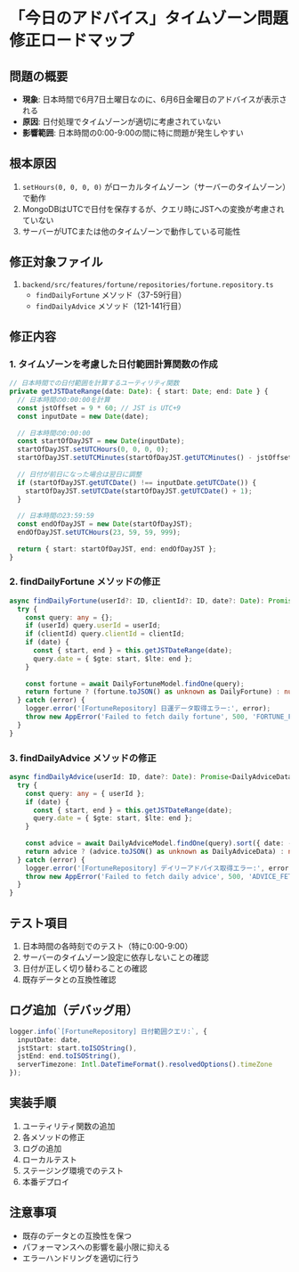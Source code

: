 # 「今日のアドバイス」タイムゾーン問題修正ロードマップ

## 問題の概要
- **現象**: 日本時間で6月7日土曜日なのに、6月6日金曜日のアドバイスが表示される
- **原因**: 日付処理でタイムゾーンが適切に考慮されていない
- **影響範囲**: 日本時間の0:00-9:00の間に特に問題が発生しやすい

## 根本原因
1. `setHours(0, 0, 0, 0)` がローカルタイムゾーン（サーバーのタイムゾーン）で動作
2. MongoDBはUTCで日付を保存するが、クエリ時にJSTへの変換が考慮されていない
3. サーバーがUTCまたは他のタイムゾーンで動作している可能性

## 修正対象ファイル
1. `backend/src/features/fortune/repositories/fortune.repository.ts`
   - `findDailyFortune` メソッド（37-59行目）
   - `findDailyAdvice` メソッド（121-141行目）

## 修正内容

### 1. タイムゾーンを考慮した日付範囲計算関数の作成
```typescript
// 日本時間での日付範囲を計算するユーティリティ関数
private getJSTDateRange(date: Date): { start: Date; end: Date } {
  // 日本時間の0:00:00を計算
  const jstOffset = 9 * 60; // JST is UTC+9
  const inputDate = new Date(date);
  
  // 日本時間の0:00:00
  const startOfDayJST = new Date(inputDate);
  startOfDayJST.setUTCHours(0, 0, 0, 0);
  startOfDayJST.setUTCMinutes(startOfDayJST.getUTCMinutes() - jstOffset);
  
  // 日付が前日になった場合は翌日に調整
  if (startOfDayJST.getUTCDate() !== inputDate.getUTCDate()) {
    startOfDayJST.setUTCDate(startOfDayJST.getUTCDate() + 1);
  }
  
  // 日本時間の23:59:59
  const endOfDayJST = new Date(startOfDayJST);
  endOfDayJST.setUTCHours(23, 59, 59, 999);
  
  return { start: startOfDayJST, end: endOfDayJST };
}
```

### 2. findDailyFortune メソッドの修正
```typescript
async findDailyFortune(userId?: ID, clientId?: ID, date?: Date): Promise<DailyFortune | null> {
  try {
    const query: any = {};
    if (userId) query.userId = userId;
    if (clientId) query.clientId = clientId;
    if (date) {
      const { start, end } = this.getJSTDateRange(date);
      query.date = { $gte: start, $lte: end };
    }
    
    const fortune = await DailyFortuneModel.findOne(query);
    return fortune ? (fortune.toJSON() as unknown as DailyFortune) : null;
  } catch (error) {
    logger.error('[FortuneRepository] 日運データ取得エラー:', error);
    throw new AppError('Failed to fetch daily fortune', 500, 'FORTUNE_FETCH_ERROR');
  }
}
```

### 3. findDailyAdvice メソッドの修正
```typescript
async findDailyAdvice(userId: ID, date?: Date): Promise<DailyAdviceData | null> {
  try {
    const query: any = { userId };
    if (date) {
      const { start, end } = this.getJSTDateRange(date);
      query.date = { $gte: start, $lte: end };
    }
    
    const advice = await DailyAdviceModel.findOne(query).sort({ date: -1 });
    return advice ? (advice.toJSON() as unknown as DailyAdviceData) : null;
  } catch (error) {
    logger.error('[FortuneRepository] デイリーアドバイス取得エラー:', error);
    throw new AppError('Failed to fetch daily advice', 500, 'ADVICE_FETCH_ERROR');
  }
}
```

## テスト項目
1. 日本時間の各時刻でのテスト（特に0:00-9:00）
2. サーバーのタイムゾーン設定に依存しないことの確認
3. 日付が正しく切り替わることの確認
4. 既存データとの互換性確認

## ログ追加（デバッグ用）
```typescript
logger.info(`[FortuneRepository] 日付範囲クエリ:`, {
  inputDate: date,
  jstStart: start.toISOString(),
  jstEnd: end.toISOString(),
  serverTimezone: Intl.DateTimeFormat().resolvedOptions().timeZone
});
```

## 実装手順
1. ユーティリティ関数の追加
2. 各メソッドの修正
3. ログの追加
4. ローカルテスト
5. ステージング環境でのテスト
6. 本番デプロイ

## 注意事項
- 既存のデータとの互換性を保つ
- パフォーマンスへの影響を最小限に抑える
- エラーハンドリングを適切に行う